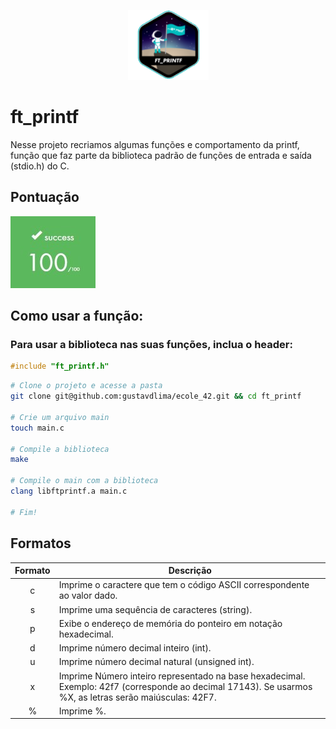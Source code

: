 <p align ="center">
	<img src="images/../../images/fase1/ft_printf.png">
</p>

<p>
	<h1> ft_printf </h1>
</p>

<p>
Nesse projeto recriamos algumas funções e comportamento da printf, função que faz parte da biblioteca padrão de funções de entrada e saída (stdio.h) do C.
</p>

<p>
	<h2> Pontuação </h2>
</p>
<p>
	<img src="images/../../images/100.jpg">
</p>

<p>
	<h2> Como usar a função:
</p>

<p>
	<h3> Para usar a biblioteca nas suas funções, inclua o header: </h3>

```c
#include "ft_printf.h"
```
</p>

```bash
# Clone o projeto e acesse a pasta
git clone git@github.com:gustavdlima/ecole_42.git && cd ft_printf

# Crie um arquivo main
touch main.c

# Compile a biblioteca
make

# Compile o main com a biblioteca
clang libftprintf.a main.c

# Fim!
```

<p>
	<h2> Formatos </h2>
</p>

<table>
  <tr>
            <th>Formato</th>
            <th>Descrição</th>
        </tr>
    </thead>
    <tbody>
	</thead>
        <tr>
            <td align="center">c</td>
            <td>Imprime o caractere que tem o código ASCII correspondente ao valor dado.</td>
        </tr>
        <tr>
            <td align="center">s</td>
            <td>Imprime uma sequência de caracteres (string).</td>
        </tr>
        <tr>
            <td align="center">p</td>
            <td>Exibe o endereço de memória do ponteiro em notação hexadecimal.</td>
        </tr>
        <tr>
            <td align="center">d</td>
            <td>Imprime número decimal inteiro (int).</td>
        </tr>
        <tr>
            <td align="center">u</td>
            <td>Imprime número decimal natural (unsigned int).</td>
        </tr>
        <tr>
            <td align="center">x</td>
            <td>Imprime Número inteiro representado na base hexadecimal. Exemplo: 42f7 (corresponde ao decimal 17143). Se usarmos %X, as letras serão maiúsculas: 42F7.</td>
        </tr>
		<tr>
            <td align="center">%</td>
            <td> Imprime %.</td>
        </tr>
    </tbody>
</table>
